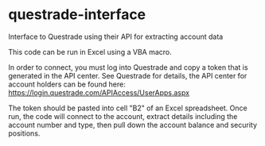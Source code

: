 # questrade-interface
Interface to Questrade using their API for extracting account data

This code can be run in Excel using a VBA macro.

In order to connect, you must log into Questrade and copy a token that is generated in the API center. See Questrade for details, the API center for account holders can be found here: https://login.questrade.com/APIAccess/UserApps.aspx

The token should be pasted into cell "B2" of an Excel spreadsheet. Once run, the code will connect to the account, extract details including the account number and type, then pull down the account balance and security positions.
